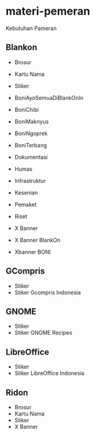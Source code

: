 # materi-pemeran
Kebutuhan Pameran

## Blankon
- Brosur
- Kartu Nama
- Stiker
 - BoniAyoSemuaDiBlankOnIn
 - BoniChibi
 - BoniMaknyus
 - BoniNgoprek
 - BoniTerbang
 - Dokumentasi
 - Humas
 - Infrastruktur 
 - Kesenian
 - Pemaket 
 - Riset

- X Banner
 - X Banner BlankOn
 - Xbanner BONI 

## GCompris
- Stiker
 - Stiker Gcompris Indonesia

## GNOME
- Stiker
 - Stiker GNOME Recipes 

## LibreOffice
- Stiker
 - Stiker LibreOffice Indonesia

## Ridon
- Brosur
- Kartu Nama
- Stiker
- X Banner